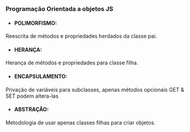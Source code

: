 ### Programação Orientada a objetos JS

- #### POLIMORFISMO:
Reescrita de métodos e propriedades herdados da classe pai.

- #### HERANÇA:
Herança de métodos e propriedades para classe filha.

- #### ENCAPSULAMENTO:
Privação de variáveis para subclasses, apenas métodos opcionais GET & SET podem altera-las

- #### ABSTRAÇÃO:
Metodologia de usar apenas classes filhas para criar objetos.
